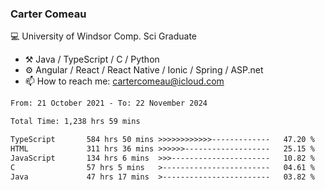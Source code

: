 ### Carter Comeau

💻 University of Windsor Comp. Sci Graduate

- ⚒️ Java / TypeScript / C / Python
- ⚙️ Angular / React / React Native / Ionic / Spring / ASP.net
- 📫 How to reach me: cartercomeau@icloud.com

<!--START_SECTION:waka-->

```txt
From: 21 October 2021 - To: 22 November 2024

Total Time: 1,238 hrs 59 mins

TypeScript       584 hrs 50 mins >>>>>>>>>>>>-------------   47.20 %
HTML             311 hrs 36 mins >>>>>>-------------------   25.15 %
JavaScript       134 hrs 6 mins  >>>----------------------   10.82 %
C                57 hrs 5 mins   >------------------------   04.61 %
Java             47 hrs 17 mins  >------------------------   03.82 %
```

<!--END_SECTION:waka-->
